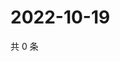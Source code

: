 # 2022-10-19

共 0 条

<!-- BEGIN WEIBO -->
<!-- 最后更新时间 Wed Oct 19 2022 08:44:28 GMT+0800 (China Standard Time) -->

<!-- END WEIBO -->
